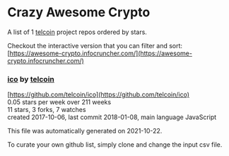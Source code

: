 # Crazy Awesome Crypto
A list of 1 [telcoin](https://github.com/telcoin) project repos ordered by stars.  

Checkout the interactive version that you can filter and sort: 
[https://awesome-crypto.infocruncher.com/](https://awesome-crypto.infocruncher.com/)  


### [ico](https://github.com/telcoin/ico) by [telcoin](https://github.com/telcoin)  
  
[https://github.com/telcoin/ico](https://github.com/telcoin/ico)  
0.05 stars per week over 211 weeks  
11 stars, 3 forks, 7 watches  
created 2017-10-06, last commit 2018-01-08, main language JavaScript  


This file was automatically generated on 2021-10-22.  

To curate your own github list, simply clone and change the input csv file.  